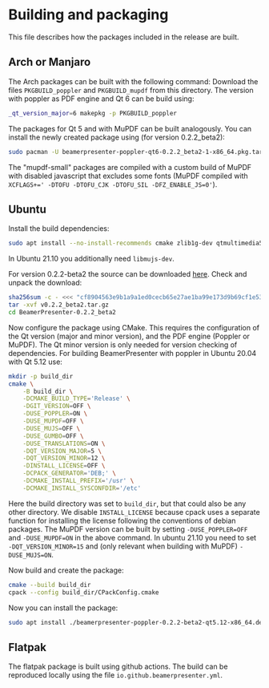 # Building and packaging
This file describes how the packages included in the release are built.


## Arch or Manjaro
The Arch packages can be built with the following command:
Download the files `PKGBUILD_poppler` and `PKGBUILD_mupdf` from this directory.
The version with poppler as PDF engine and Qt 6 can be build using:
```sh
_qt_version_major=6 makepkg -p PKGBUILD_poppler
```
The packages for Qt 5 and with MuPDF can be built analogously.
You can install the newly created package using (for version 0.2.2\_beta2):
```sh
sudo pacman -U beamerpresenter-poppler-qt6-0.2.2_beta2-1-x86_64.pkg.tar.zst
```
The "mupdf-small" packages are compiled with a custom build of MuPDF with disabled javascript that excludes some fonts (MuPDF compiled with `XCFLAGS+=' -DTOFU -DTOFU_CJK -DTOFU_SIL -DFZ_ENABLE_JS=0'`).


## Ubuntu
Install the build dependencies:
```sh
sudo apt install --no-install-recommends cmake zlib1g-dev qtmultimedia5-dev qttools5-dev libpoppler-qt5-dev libmupdf-dev libfreetype-dev libharfbuzz-dev libjpeg-dev libopenjp2-7-dev libjbig2dec0-dev
```
In Ubuntu 21.10 you additionally need `libmujs-dev`.

For version 0.2.2-beta2 the source can be downloaded [here](https://github.com/stiglers-eponym/BeamerPresenter/archive/refs/tags/v0.2.2_beta2.tar.gz).
Check and unpack the download:
```sh
sha256sum -c - <<< "cf8904563e9b1a9a1ed0cecb65e27ae1ba99e173d9b69cf1e53275294abb9811 v0.2.2_beta2.tar.gz"
tar -xvf v0.2.2_beta2.tar.gz
cd BeamerPresenter-0.2.2_beta2
```

Now configure the package using CMake. This requires the configuration of the Qt version (major and minor version), and the PDF engine (Poppler or MuPDF). The Qt minor version is only needed for version checking of dependencies.
For building BeamerPresenter with poppler in Ubuntu 20.04 with Qt 5.12 use:
```sh
mkdir -p build_dir
cmake \
    -B build_dir \
    -DCMAKE_BUILD_TYPE='Release' \
    -DGIT_VERSION=OFF \
    -DUSE_POPPLER=ON \
    -DUSE_MUPDF=OFF \
    -DUSE_MUJS=OFF \
    -DUSE_GUMBO=OFF \
    -DUSE_TRANSLATIONS=ON \
    -DQT_VERSION_MAJOR=5 \
    -DQT_VERSION_MINOR=12 \
    -DINSTALL_LICENSE=OFF \
    -DCPACK_GENERATOR='DEB;' \
    -DCMAKE_INSTALL_PREFIX='/usr' \
    -DCMAKE_INSTALL_SYSCONFDIR='/etc'
```
Here the build directory was set to `build_dir`, but that could also be any other directory.
We disable `INSTALL_LICENSE` because cpack uses a separate function for installing the license following the conventions of debian packages.
The MuPDF version can be built by setting `-DUSE_POPPLER=OFF` and `-DUSE_MUPDF=ON` in the above command.
In ubuntu 21.10 you need to set `-DQT_VERSION_MINOR=15` and (only relevant when building with MuPDF) `-DUSE_MUJS=ON`.

Now build and create the package:
```sh
cmake --build build_dir
cpack --config build_dir/CPackConfig.cmake
```

Now you can install the package:
```sh
sudo apt install ./beamerpresenter-poppler-0.2.2-beta2-qt5.12-x86_64.deb
```


## Flatpak
The flatpak package is built using github actions. The build can be reproduced locally using the file `io.github.beamerpresenter.yml`.
